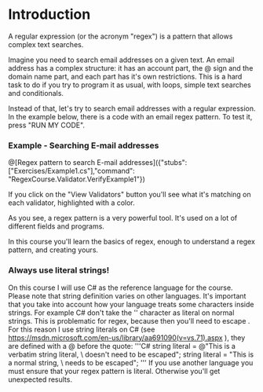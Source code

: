 # Introduction
A regular expression (or the acronym "regex") is a pattern that allows complex text searches. 

Imagine you need to search email addresses on a given text. An email address has a complex structure: it has an account part, the @ sign and the domain name part, and each part has it's own restrictions. This is a hard task to do if you try to program it as usual, with loops, simple text searches and conditionals.

Instead of that, let's try to search email addresses with a regular expression. 
In the example below, there is a code with an email regex pattern. To test it, press "RUN MY CODE".

### Example - Searching E-mail addresses
@[Regex pattern to search E-mail addresses]({"stubs": ["Exercises/Example1.cs"],"command": "RegexCourse.Validator.VerifyExample1"})

If you click on the "View Validators" button you'll see what it's matching on each validator, highlighted with a color.

As you see, a regex pattern is a very powerful tool. It's used on a lot of different fields and programs.

In this course you'll learn the basics of regex, enough to understand a regex pattern, and creating yours.

### Always use literal strings!
On this course I will use C# as the reference language for the course. Please note that string definition varies on other languages. It's important that you take into account how your language treats some characters inside strings. For example C# don't take the '\' character as literal on normal strings. This is problematic for regex, because then you'll need to escape \. 
For this reason I use string literals on C# (see https://msdn.microsoft.com/en-us/library/aa691090(v=vs.71).aspx ), they are defined with a @ before the quote: 
'''C#
 string literal = @"This is a verbatim string literal, \ doesn't need to be escaped";
 string literal =  "This is a normal string, \\ needs to be escaped";
'''
If you use another language you must ensure that your regex pattern is literal. Otherwise you'll get unexpected results.